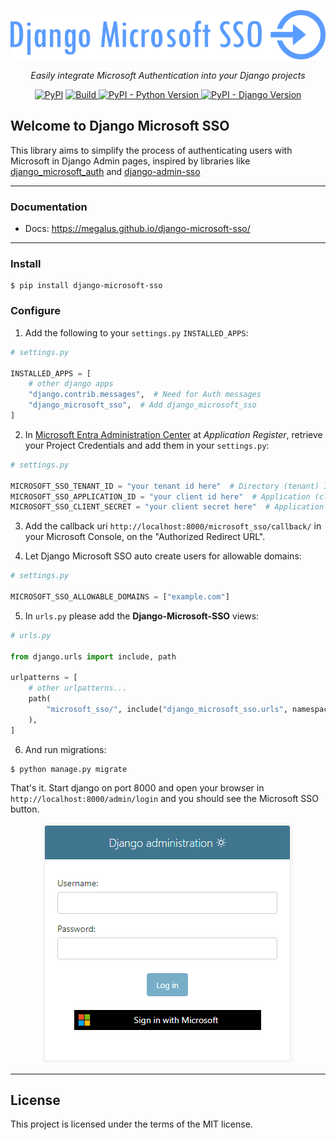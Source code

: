 <p align="center">
  <img src="docs/images/django-microsoft-sso.png" alt="Django Microsoft SSO"/>
</p>
<p align="center">
<em>Easily integrate Microsoft Authentication into your Django projects</em>
</p>

<p align="center">
<a href="https://pypi.org/project/django-microsoft-sso/" target="_blank">
<img alt="PyPI" src="https://img.shields.io/pypi/v/django-microsoft-sso"/></a>
<a href="https://github.com/megalus/django-microsoft-sso/actions" target="_blank">
<img alt="Build" src="https://github.com/megalus/django-microsoft-sso/workflows/tests/badge.svg"/>
</a>
<a href="https://www.python.org" target="_blank">
<img alt="PyPI - Python Version" src="https://img.shields.io/pypi/pyversions/django-microsoft-sso"/>
</a>
<a href="https://www.djangoproject.com/" target="_blank">
<img alt="PyPI - Django Version" src="https://img.shields.io/pypi/djversions/django-microsoft-sso"/>
</a>
</p>

## Welcome to Django Microsoft SSO

This library aims to simplify the process of authenticating users with Microsoft in Django Admin pages,
inspired by libraries like [django_microsoft_auth](https://github.com/AngellusMortis/django_microsoft_auth)
and [django-admin-sso](https://github.com/matthiask/django-admin-sso/)

---

### Documentation

* Docs: https://megalus.github.io/django-microsoft-sso/

---

### Install

```shell
$ pip install django-microsoft-sso
```

### Configure

1. Add the following to your `settings.py` `INSTALLED_APPS`:

```python
# settings.py

INSTALLED_APPS = [
    # other django apps
    "django.contrib.messages",  # Need for Auth messages
    "django_microsoft_sso",  # Add django_microsoft_sso
]
```

2. In [Microsoft Entra Administration Center](https://entra.microsoft.com/#view/Microsoft_AAD_RegisteredApps/ApplicationsListBlade/quickStartType~/null/sourceType/Microsoft_AAD_IAM) at _Application Register_, retrieve your
   Project Credentials and add them in your `settings.py`:

```python
# settings.py

MICROSOFT_SSO_TENANT_ID = "your tenant id here"  # Directory (tenant) ID
MICROSOFT_SSO_APPLICATION_ID = "your client id here"  # Application (client) ID
MICROSOFT_SSO_CLIENT_SECRET = "your client secret here"  # Application Client Secret Value
```

3. Add the callback uri `http://localhost:8000/microsoft_sso/callback/` in your Microsoft Console, on the "Authorized Redirect
   URL".

4. Let Django Microsoft SSO auto create users for allowable domains:

```python
# settings.py

MICROSOFT_SSO_ALLOWABLE_DOMAINS = ["example.com"]
```

5. In `urls.py` please add the **Django-Microsoft-SSO** views:

```python
# urls.py

from django.urls import include, path

urlpatterns = [
    # other urlpatterns...
    path(
        "microsoft_sso/", include("django_microsoft_sso.urls", namespace="django_microsoft_sso")
    ),
]
```

6. And run migrations:

```shell
$ python manage.py migrate
```

That's it. Start django on port 8000 and open your browser in `http://localhost:8000/admin/login` and you should see the
Microsoft SSO button.

<p align="center">
   <img src="docs/images/django_login_with_microsoft_light.png"/>
</p>

---

## License

This project is licensed under the terms of the MIT license.
